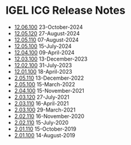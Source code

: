 
# IGEL ICG Release Notes

- [12.06.100](Readme-12.06.100.txt) 23-October-2024
- [12.05.120](Readme-12.05.120.txt) 27-August-2024
- [12.05.110](Readme-12.05.110.txt) 07-August-2024
- [12.05.100](Readme-12.05.100.txt) 15-July-2024
- [12.04.100](Readme-12.04.100.txt) 09-April-2024
- [12.03.100](Readme-12.03.100.txt) 13-December-2023
- [12.02.100](Readme-12.02.100.txt) 31-July-2023
- [12.01.100](Readme-12.01.100.txt) 18-April-2023
- [2.05.110](Readme-2.05.110.txt) 13-December-2022
- [2.05.100](Readme-2.05.100.txt) 15-March-2022
- [2.04.100](Readme-2.04.100.txt) 15-November-2021
- [2.03.120](Readme-2.03.120.txt) 27-July-2021
- [2.03.110](Readme-2.03.110.txt) 16-April-2021
- [2.03.100](Readme-2.03.100.txt) 29-March-2021
- [2.02.110](Readme-2.02.110.txt) 16-November-2020
- [2.02.110](Readme-2.02.100.txt) 15-July-2020
- [2.01.110](Readme-2.01.110.txt) 15-October-2019
- [2.01.100](Readme-2.01.100.txt) 14-August-2019
